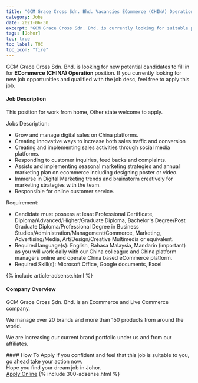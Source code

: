 ```yaml
---
title: "GCM Grace Cross Sdn. Bhd. Vacancies ECommerce (CHINA) Operation" 
category: Jobs 
date: 2021-06-30 
excerpt: "GCM Grace Cross Sdn. Bhd. is currently looking for suitable person to fill in the ECommerce (CHINA) Operation which based in Johor" 
tags: [Johor] 
toc: true 
toc_label: TOC 
toc_icon: "fire" 
--- 
```


<p>GCM Grace Cross Sdn. Bhd. is looking for new potential candidates to fill in for <b>ECommerce (CHINA) Operation</b> position. If you currently looking for new job opportunities and qualified with the job desc, feel free to apply this job.
</p><div><div><h4>Job Description</h4></div><div><div><span><div><p>This position for work from home, Other state welcome to apply.</p><p>Jobs Description:</p><ul><li>Grow and manage digital sales on China platforms.</li><li>Creating innovative ways to increase both sales traffic and conversion</li><li>Creating and implementing sales activities through social media platforms.</li><li>Responding to customer inquiries, feed backs and complaints.</li><li>Assists and implementing seasonal marketing strategies and annual marketing plan on ecommerce including designing poster or video.</li><li>Immerse in Digital Marketing trends and brainstorm creatively for marketing strategies with the team.</li><li>Responsible for online customer service.</li></ul><p>Requirement:</p><ul><li>Candidate must possess at least Professional Certificate, Diploma/Advanced/Higher/Graduate Diploma, Bachelor's Degree/Post Graduate Diploma/Professional Degree in Business Studies/Administration/Management/Commerce, Marketing, Advertising/Media, Art/Design/Creative Multimedia or equivalent.</li><li>Required language(s): English, Bahasa Malaysia, Mandarin (important) as you will work daily with our China colleague and China platform managers online and operate China based eCommerce platform.</li><li>Required Skill(s): Microsoft Office, Google documents, Excel</li></ul></div></span></div></div></div> 
{% include article-adsense.html %} 
<div><div><h4>Company Overview</h4></div><div><div><span><div><p>GCM Grace Cross Sdn. Bhd. is an Ecommerce and Live Commerce company.&#160;</p><p>We manage over 20 brands and more than 150 products from around the world.</p><p>We are increasing our current brand portfolio under us and from our affiliates.</p></div></span></div></div></div> 
#### How To Apply 
If you confident and feel that this job is suitable to you, go ahead take your action now. <br/> 
Hope you find your dream job in Johor. <br/> 
<a href="https://www.jobstreet.com.my/en/job/ecommerce-china-operation-4602604?jobId=jobstreet-my-job-4602604&" class="btn btn--info" target="_blank" rel="nofollow noopenner">Apply Online</a> 
{% include 300-adsense.html %} 